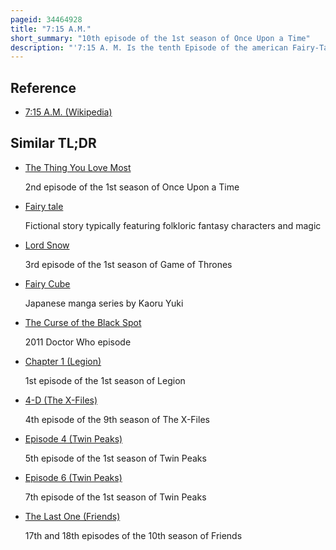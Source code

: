 ```yaml
---
pageid: 34464928
title: "7:15 A.M."
short_summary: "10th episode of the 1st season of Once Upon a Time"
description: "'7:15 A. M. Is the tenth Episode of the american Fairy-Taledrama - Television Series once upon a Time. The Series takes Place in the fictional seaside Town of Storybrook Maine in which the Residents are actually Characters from various Fairy Tales transported by a powerful Curse to the real World Town. In this Episode, Emma Swan and Regina Mills become suspicious of the Stranger and his Visit to Storybrooke, while David and Mary Margaret's Feelings for each other Grow, which parallels with Prince James' Search for Snow after he falls for her."
---
```


## Reference

- [7:15 A.M. (Wikipedia)](https://en.wikipedia.org/?curid=34464928)

## Similar TL;DR

- [The Thing You Love Most](/tldr/en/the-thing-you-love-most)

  2nd episode of the 1st season of Once Upon a Time

- [Fairy tale](/tldr/en/fairy-tale)

  Fictional story typically featuring folkloric fantasy characters and magic

- [Lord Snow](/tldr/en/lord-snow)

  3rd episode of the 1st season of Game of Thrones

- [Fairy Cube](/tldr/en/fairy-cube)

  Japanese manga series by Kaoru Yuki

- [The Curse of the Black Spot](/tldr/en/the-curse-of-the-black-spot)

  2011 Doctor Who episode

- [Chapter 1 (Legion)](/tldr/en/chapter-1-legion)

  1st episode of the 1st season of Legion

- [4-D (The X-Files)](/tldr/en/4-d-the-x-files)

  4th episode of the 9th season of The X-Files

- [Episode 4 (Twin Peaks)](/tldr/en/episode-4-twin-peaks)

  5th episode of the 1st season of Twin Peaks

- [Episode 6 (Twin Peaks)](/tldr/en/episode-6-twin-peaks)

  7th episode of the 1st season of Twin Peaks

- [The Last One (Friends)](/tldr/en/the-last-one-friends)

  17th and 18th episodes of the 10th season of Friends
